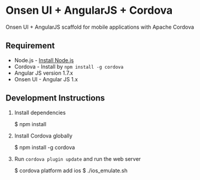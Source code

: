 Onsen UI + AngularJS + Cordova
====

Onsen UI + AngularJS scaffold for mobile applications with Apache Cordova

## Requirement

 * Node.js - [Install Node.js](http://nodejs.org)
 * Cordova - Install by `npm install -g cordova`
 * Angular JS version 1.7.x
 * Onsen UI - Angular JS 1.x

## Development Instructions

1. Install dependencies

    $ npm install

2. Install Cordova globally

    $ npm install -g cordova

3. Run `cordova plugin update` and run the web server

    $ cordova platform add ios
    $ ./ios_emulate.sh
